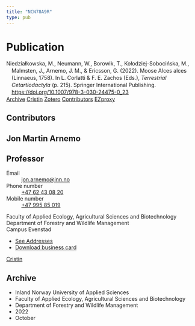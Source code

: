 ```yaml
---
title: "NCN78A9R"
type: pub
---
```

<h1>Publication</h1>
<article id="csl-bib-container-NCN78A9R" class="csl-bib-container">
  <div class="csl-bib-body" style="line-height: 1.35; padding-left: 1em; text-indent:-1em;">
  <div class="csl-entry">Niedzia&#x142;kowska, M., Neumann, W., Borowik, T., Ko&#x142;odziej-Soboci&#x144;ska, M., Malmsten, J., Arnemo, J. M., &amp; Ericsson, G. (2022). Moose Alces alces (Linnaeus, 1758). In L. Corlatti &amp; F. E. Zachos (Eds.), <i>Terrestrial Cetartiodactyla</i> (p. 215). Springer International Publishing. <a href="https://doi.org/10.1007/978-3-030-24475-0_23">https://doi.org/10.1007/978-3-030-24475-0_23</a></div>
</div>
  <div class="csl-bib-buttons">
    <a href="#taxonomy-article-NCN78A9R" class="csl-bib-button">Archive</a>
    <a href alt="Cristin URL" class="csl-bib-button">Cristin</a>
    <a href alt="Zotero URL" class="csl-bib-button">Zotero</a>
    <a href="#contributors-article-NCN78A9R" class="csl-bib-button">Contributors</a>
    <a href="http://ezproxy.inn.no/login?url=https://doi.org/10.1007/978-3-030-24475-0_23" class="csl-bib-button">EZproxy</a>
  </div>
  <div id="csl-bib-meta-container-NCN78A9R"></div>
</article>
<div id="csl-bib-meta-NCN78A9R" class="csl-bib-meta">
  <article id="contributors-article-NCN78A9R" class="contributors-article">
    <h1>Contributors</h1>
    <div class="personas">
<div class="vrtx-hinn-person-card">
<div class="photo">
<i class="lar la-user-circle missing-person"></i>
</div>
<div class="info">
<hgroup><h1>Jon Martin Arnemo</h1>
<h2>Professor</h2>
</hgroup><dl>
<dt>Email</dt>
<dd>
<a href="mailto:jon.arnemo@inn.no">jon.arnemo@inn.no</a>
</dd>
<dt>Phone number</dt>
<dd><a href="tel:+4762430820">
+47 62 43 08 20
</a></dd>
<dt>Mobile number</dt>
<dd><a href="tel:+4799585019">
+47 995 85 019
</a></dd>
</dl>
<p>
Faculty of Applied Ecology, Agricultural Sciences and Biotechnology<br>
Department of Forestry and Wildlife Management<br>
Campus Evenstad
</p>
<ul class="vrtx-hinn-links">
<li><a href="https://www.inn.no/english/find-an-employee/jon-arnemo.html#vrtx-hinn-addresses">See Addresses</a></li>
<li><a href="https://www.inn.no/english/find-an-employee/jon-arnemo.html?vrtx=vcf">Download business card</a></li>
</ul>
</div>
</div>
<a href="https://app.cristin.no/persons/show.jsf?id=328246" alt="Cristin URL" class="personas-cristin">Cristin</a>
</div>
  </article>
  <article id="taxonomy-article-NCN78A9R" class="taxonomy-article">
    <h1>Archive</h1>
    <ul>
      <li>Inland Norway University of Applied Sciences</li>
      <li>Faculty of Applied Ecology, Agricultural Sciences and Biotechnology</li>
      <li>Department of Forestry and Wildlife Management</li>
      <li>2022</li>
      <li>October</li>
    </ul>
  </article>
</div>
